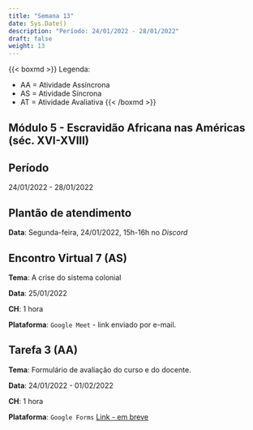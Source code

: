 ```yaml
---
title: "Semana 13"
date: Sys.Date()
description: "Período: 24/01/2022 - 28/01/2022"
draft: false
weight: 13
---
```


{{< boxmd >}}
Legenda: 
- AA = Atividade Assíncrona
- AS = Atividade Síncrona
- AT = Atividade Avaliativa
{{< /boxmd >}}

## Módulo 5 - Escravidão Africana nas Américas (séc. XVI-XVIII)

## Período

24/01/2022 - 28/01/2022

## Plantão de atendimento

**Data**: Segunda-feira, 24/01/2022, 15h-16h no *Discord*

## Encontro Virtual 7 (AS)

**Tema**: A crise do sistema colonial

**Data**: 25/01/2022

**CH**: 1 hora

**Plataforma**: `Google Meet` - link enviado por e-mail.

## Tarefa 3 (AA)

**Tema**: Formulário de avaliação do curso e do docente.

**Data**:  24/01/2022 - 01/02/2022

**CH**: 1 hora

**Plataforma**: `Google Forms` [Link - em breve]()

